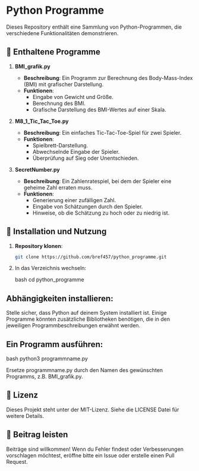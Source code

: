 # Python Programme

Dieses Repository enthält eine Sammlung von Python-Programmen, die verschiedene Funktionalitäten demonstrieren.

## 📂 Enthaltene Programme

1. **BMI_grafik.py**
   - **Beschreibung**: Ein Programm zur Berechnung des Body-Mass-Index (BMI) mit grafischer Darstellung.
   - **Funktionen**:
     - Eingabe von Gewicht und Größe.
     - Berechnung des BMI.
     - Grafische Darstellung des BMI-Wertes auf einer Skala.

2. **M8_1_Tic_Tac_Toe.py**
   - **Beschreibung**: Ein einfaches Tic-Tac-Toe-Spiel für zwei Spieler.
   - **Funktionen**:
     - Spielbrett-Darstellung.
     - Abwechselnde Eingabe der Spieler.
     - Überprüfung auf Sieg oder Unentschieden.

3. **SecretNumber.py**
   - **Beschreibung**: Ein Zahlenratespiel, bei dem der Spieler eine geheime Zahl erraten muss.
   - **Funktionen**:
     - Generierung einer zufälligen Zahl.
     - Eingabe von Schätzungen durch den Spieler.
     - Hinweise, ob die Schätzung zu hoch oder zu niedrig ist.

## 🚀 Installation und Nutzung

1. **Repository klonen**:

   ```bash
   git clone https://github.com/bref457/python_programme.git
2. In das Verzeichnis wechseln:

   bash
   cd python_programme

## Abhängigkeiten installieren:

Stelle sicher, dass Python auf deinem System installiert ist. Einige Programme könnten zusätzliche Bibliotheken benötigen, die in den jeweiligen Programmbeschreibungen erwähnt werden.

## Ein Programm ausführen:

bash
python3 programmname.py

Ersetze programmname.py durch den Namen des gewünschten Programms, z.B. BMI_grafik.py.

## 📝 Lizenz
Dieses Projekt steht unter der MIT-Lizenz. Siehe die LICENSE Datei für weitere Details.

## 🤝 Beitrag leisten
Beiträge sind willkommen! Wenn du Fehler findest oder Verbesserungen vorschlagen möchtest, eröffne bitte ein Issue oder erstelle einen Pull Request.
